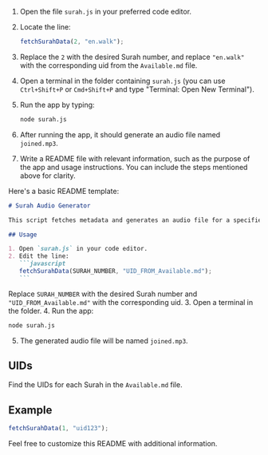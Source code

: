 1. Open the file `surah.js` in your preferred code editor.

2. Locate the line:

   ```javascript
   fetchSurahData(2, "en.walk");
   ```

3. Replace the `2` with the desired Surah number, and replace `"en.walk"` with the corresponding uid from the `Available.md` file.

4. Open a terminal in the folder containing `surah.js` (you can use `Ctrl+Shift+P` or `Cmd+Shift+P` and type "Terminal: Open New Terminal").

5. Run the app by typing:

   ```bash
   node surah.js
   ```

6. After running the app, it should generate an audio file named `joined.mp3`.

7. Write a README file with relevant information, such as the purpose of the app and usage instructions. You can include the steps mentioned above for clarity.

Here's a basic README template:

````markdown
# Surah Audio Generator

This script fetches metadata and generates an audio file for a specified Surah.

## Usage

1. Open `surah.js` in your code editor.
2. Edit the line:
   ```javascript
   fetchSurahData(SURAH_NUMBER, "UID_FROM_Available.md");
   ```
````

Replace `SURAH_NUMBER` with the desired Surah number and `"UID_FROM_Available.md"` with the corresponding uid. 3. Open a terminal in the folder. 4. Run the app:

```bash
node surah.js
```

5. The generated audio file will be named `joined.mp3`.

## UIDs

Find the UIDs for each Surah in the `Available.md` file.

## Example

```javascript
fetchSurahData(1, "uid123");
```

Feel free to customize this README with additional information.

```

```
